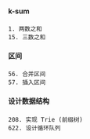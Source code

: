 
#### k-sum

```
1. 两数之和
15. 三数之和
```

#### 区间

```
56. 合并区间 
57. 插入区间
```

#### 设计数据结构

```
208. 实现 Trie (前缀树)  
622. 设计循环队列
```
